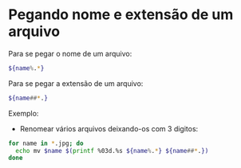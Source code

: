 # Pegando nome e extensão de um arquivo

Para se pegar o nome de um arquivo:

~~~ Bash
${name%.*}
~~~

Para se pegar a extensão de um arquivo:

~~~ Bash
${name##*.}
~~~

Exemplo:

- Renomear vários arquivos deixando-os com 3 digitos:

~~~ Bash
for name in *.jpg; do
  echo mv $name $(printf %03d.%s ${name%.*} ${name##*.})
done
~~~
